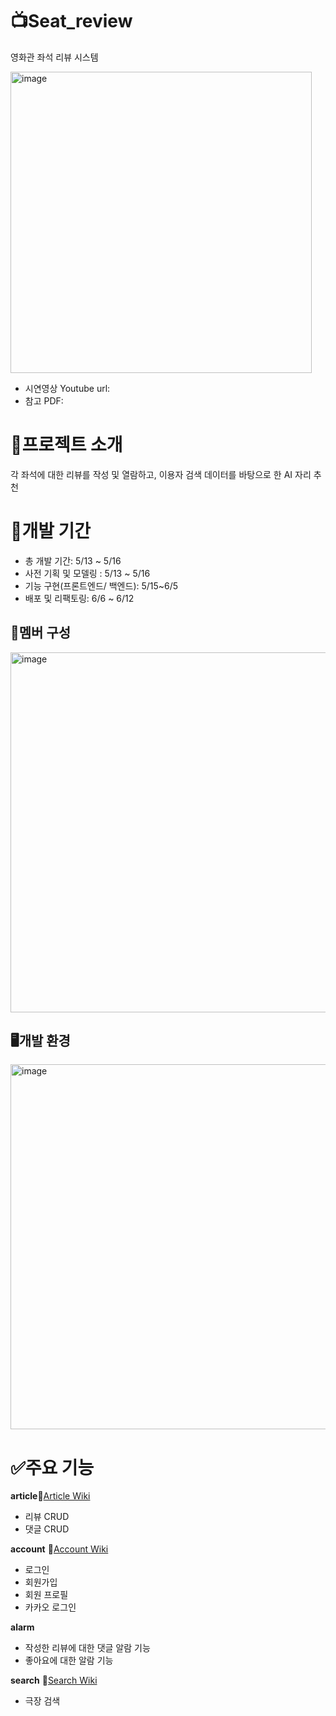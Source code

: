 # 📺Seat_review

영화관 좌석 리뷰 시스템

<img width="482" alt="image" src="https://github.com/seat-reviews-finalpjt/seat-reviews/assets/160835276/edb03898-1b63-40c6-88ad-2e32d1e4943c">

- 시연영상 Youtube url:
- 참고 PDF:

# 📝프로젝트 소개

각 좌석에 대한 리뷰를 작성 및 열람하고, 이용자 검색 데이터를 바탕으로 한 AI 자리 추천 

# 📅개발 기간

- 총 개발 기간: 5/13 ~ 5/16
- 사전 기획 및 모델링 : 5/13 ~ 5/16
- 기능 구현(프론트엔드/ 백엔드): 5/15~6/5
- 배포 및 리팩토링: 6/6 ~ 6/12

## 👥멤버 구성

<img width="576" alt="image" src="https://github.com/seat-reviews-finalpjt/seat-reviews/assets/160835276/90252bf9-668e-4843-b530-11b19869149b">

## 🖥️개발 환경

<img width="584" alt="image" src="https://github.com/seat-reviews-finalpjt/seat-reviews/assets/160835276/378d0dd6-78cf-48d0-9ef5-85c70501cd71">


# ✅주요 기능
**article**📎[Article Wiki](https://github.com/seat-reviews-finalpjt/seat-reviews/wiki/Article)
- 리뷰 CRUD
- 댓글 CRUD

**account** 📎[Account Wiki](https://github.com/seat-reviews-finalpjt/seat-reviews/wiki/Account)

- 로그인
- 회원가입
- 회원 프로필
- 카카오 로그인

**alarm**  
- 작성한 리뷰에 대한 댓글 알람 기능
- 좋아요에 대한 알람 기능

**search** 📎[Search Wiki](https://github.com/seat-reviews-finalpjt/seat-reviews/wiki/Search)
- 극장 검색
  
